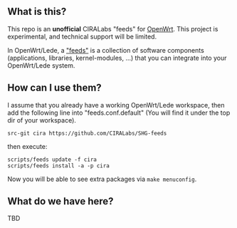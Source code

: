 ## What is this?

This repo is an **unofficial** CIRALabs "feeds" for [OpenWrt](https://openwrt.org "OpenWrt"). This project is experimental, and technical support will be limited.

In OpenWrt/Lede, a ["feeds"](https://wiki.openwrt.org/doc/devel/feeds "feeds") is a collection of software components (applications, libraries, kernel-modules, ...) that you can integrate into your OpenWrt/Lede system.

## How can I use them?

I assume that you already have a working OpenWrt/Lede workspace, then add the following line into "feeds.conf.default" (You will find it under the top dir of your workspace).

    src-git cira https://github.com/CIRALabs/SHG-feeds

then execute:

	scripts/feeds update -f cira
	scripts/feeds install -a -p cira

Now you will be able to see extra packages via `make menuconfig`.

## What do we have here?

TBD

